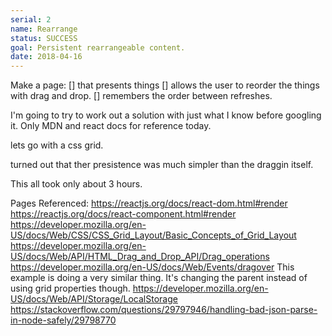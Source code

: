 ```yaml
---
serial: 2
name: Rearrange
status: SUCCESS
goal: Persistent rearrangeable content. 
date: 2018-04-16
---
```



Make a page:
    [] that presents things
    [] allows the user to reorder the things with drag and drop.
    [] remembers the order between refreshes. 

I'm going to try to work out a solution with just what I know before googling it. Only MDN and react docs for reference today. 

lets go with a css grid. 

turned out that ther presistence was much simpler than the draggin itself. 

This all took only about 3 hours. 

Pages Referenced: 
https://reactjs.org/docs/react-dom.html#render
https://reactjs.org/docs/react-component.html#render
https://developer.mozilla.org/en-US/docs/Web/CSS/CSS_Grid_Layout/Basic_Concepts_of_Grid_Layout
https://developer.mozilla.org/en-US/docs/Web/API/HTML_Drag_and_Drop_API/Drag_operations
https://developer.mozilla.org/en-US/docs/Web/Events/dragover
    This example is doing a very similar thing. It's changing the parent instead of using grid properties though.
https://developer.mozilla.org/en-US/docs/Web/API/Storage/LocalStorage
https://stackoverflow.com/questions/29797946/handling-bad-json-parse-in-node-safely/29798770
